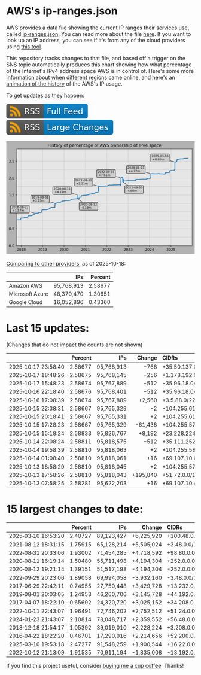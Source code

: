 # AWS's ip-ranges.json

AWS provides a data file showing the current IP ranges their
services use, called [ip-ranges.json](https://ip-ranges.amazonaws.com/ip-ranges.json).
You can read more about the file [here](https://docs.aws.amazon.com/general/latest/gr/aws-ip-ranges.html).
If you want to look up an IP address, you can see if it's from any of the cloud providers using [this tool](https://cloud-ips.s3-us-west-2.amazonaws.com/index.html).

This repository tracks changes to that file, and based off a trigger on the SNS 
topic automatically produces this chart showing how what percentage of the 
Internet's IPv4 address space AWS is in control of.  Here's some 
more [information about when different regions](announces.md) came 
online, and here's an [animation of the history](https://youtu.be/v__lzuvKxU0) 
of the AWS's IP usage.

To get updates as they happen:

[![RSS Icon (Full Feed)](images/rss_badge.svg)](https://raw.githubusercontent.com/seligman/aws-ip-ranges/master/rss.xml)
[![RSS Icon (Large Changes)](images/rss_badge_partial.svg)](https://raw.githubusercontent.com/seligman/aws-ip-ranges/master/rss_big_changes.xml)

![History of AWS](history_count.svg)

[Comparing to other providers](https://github.com/seligman/cloud_sizes), as of 2025-10-18:

| | IPs | Percent |
| --- | ---: | ---: |
| Amazon AWS | 95,768,913 | 2.58677 |
| Microsoft Azure | 48,370,470 | 1.30651 |
| Google Cloud | 16,052,896 | 0.43360 |


# Last 15 updates:

(Changes that do not impact the counts are not shown)

| | Percent | IPs | Change | CIDRs |
| :--- | ---: | ---: | ---: | :--- |
| 2025&#8209;10&#8209;17&nbsp;23:58:40 | 2.58677 | 95,768,913 | +768 | +35.50.137.0/24,&nbsp;+35.50.139.0/24,&nbsp;+35.50.141.0/24 |
| 2025&#8209;10&#8209;17&nbsp;18:48:26 | 2.58675 | 95,768,145 | +256 | +1.178.192.0/24 |
| 2025&#8209;10&#8209;17&nbsp;15:48:23 | 2.58674 | 95,767,889 | -512 | -35.96.18.0/23 |
| 2025&#8209;10&#8209;16&nbsp;22:18:40 | 2.58676 | 95,768,401 | +512 | +35.96.18.0/23 |
| 2025&#8209;10&#8209;16&nbsp;17:08:39 | 2.58674 | 95,767,889 | +2,560 | +3.5.88.0/22,&nbsp;+3.5.74.0/23,&nbsp;+3.5.92.0/23,&nbsp;... |
| 2025&#8209;10&#8209;15&nbsp;22:38:31 | 2.58667 | 95,765,329 | -2 | -104.255.61.0/31 |
| 2025&#8209;10&#8209;15&nbsp;20:18:41 | 2.58667 | 95,765,331 | +2 | +104.255.61.0/31 |
| 2025&#8209;10&#8209;15&nbsp;17:28:23 | 2.58667 | 95,765,329 | -61,438 | +104.255.57.164/31,&nbsp;-51.74.128.0/17,&nbsp;-51.74.64.0/18,&nbsp;... |
| 2025&#8209;10&#8209;15&nbsp;15:18:24 | 2.58833 | 95,826,767 | +8,192 | +23.228.224.0/19 |
| 2025&#8209;10&#8209;14&nbsp;22:08:24 | 2.58811 | 95,818,575 | +512 | +35.111.252.0/23 |
| 2025&#8209;10&#8209;14&nbsp;19:58:39 | 2.58810 | 95,818,063 | +2 | +104.255.58.0/32,&nbsp;+104.255.58.43/32 |
| 2025&#8209;10&#8209;14&nbsp;01:08:40 | 2.58810 | 95,818,061 | +16 | +69.107.10.64/28 |
| 2025&#8209;10&#8209;13&nbsp;18:58:29 | 2.58810 | 95,818,045 | +2 | +104.255.57.0/32,&nbsp;+104.255.57.41/32 |
| 2025&#8209;10&#8209;13&nbsp;17:58:26 | 2.58810 | 95,818,043 | +195,840 | +51.72.0.0/15,&nbsp;+51.74.0.0/16,&nbsp;+35.96.48.0/24,&nbsp;... |
| 2025&#8209;10&#8209;13&nbsp;07:58:25 | 2.58281 | 95,622,203 | +16 | +69.107.10.48/28 |


# 15 largest changes to date:

| | Percent | IPs | Change | CIDRs |
| :--- | ---: | ---: | ---: | :--- |
| 2025&#8209;03&#8209;10&nbsp;16:53:20 | 2.40727 | 89,123,427 | +6,225,920 | +100.48.0.0/12,&nbsp;+16.144.0.0/13,&nbsp;+16.192.0.0/13,&nbsp;... |
| 2021&#8209;08&#8209;12&nbsp;18:31:15 | 1.75915 | 65,128,214 | +5,505,024 | +3.48.0.0/12,&nbsp;+35.96.0.0/12,&nbsp;+3.152.0.0/13,&nbsp;... |
| 2022&#8209;08&#8209;31&nbsp;20:33:06 | 1.93002 | 71,454,285 | +4,718,592 | +98.80.0.0/12,&nbsp;+184.32.0.0/12,&nbsp;+13.184.0.0/13,&nbsp;... |
| 2020&#8209;08&#8209;11&nbsp;16:19:14 | 1.50480 | 55,711,498 | +4,194,304 | +252.0.0.0/10 |
| 2020&#8209;08&#8209;12&nbsp;19:21:14 | 1.39151 | 51,517,198 | -4,194,304 | -252.0.0.0/10 |
| 2022&#8209;09&#8209;29&nbsp;20:23:06 | 1.89058 | 69,994,058 | -3,932,160 | -3.48.0.0/12,&nbsp;-35.96.0.0/12,&nbsp;-3.240.0.0/13,&nbsp;... |
| 2017&#8209;06&#8209;29&nbsp;22:42:11 | 0.74955 | 27,750,448 | +3,429,728 | +13.232.0.0/13,&nbsp;+34.240.0.0/13,&nbsp;+35.168.0.0/13,&nbsp;... |
| 2019&#8209;08&#8209;01&nbsp;20:03:05 | 1.24953 | 46,260,706 | +3,145,728 | +44.192.0.0/10,&nbsp;-3.192.0.0/12 |
| 2017&#8209;04&#8209;07&nbsp;18:22:10 | 0.65692 | 24,320,720 | +3,025,152 | +34.208.0.0/12,&nbsp;+34.224.0.0/12,&nbsp;+13.58.0.0/15,&nbsp;... |
| 2022&#8209;10&#8209;11&nbsp;22:43:07 | 1.96491 | 72,746,202 | +2,752,512 | +51.24.0.0/13,&nbsp;+57.104.0.0/13,&nbsp;+51.20.0.0/14,&nbsp;... |
| 2024&#8209;01&#8209;23&nbsp;21:43:07 | 2.10814 | 78,048,717 | +2,359,552 | +56.48.0.0/13,&nbsp;+16.28.0.0/14,&nbsp;+16.64.0.0/14,&nbsp;... |
| 2018&#8209;12&#8209;18&nbsp;21:54:17 | 1.05392 | 39,019,010 | +2,228,224 | +3.208.0.0/12,&nbsp;+3.224.0.0/12,&nbsp;+13.48.0.0/15 |
| 2016&#8209;04&#8209;22&nbsp;18:22:20 | 0.46701 | 17,290,016 | +2,214,656 | +52.200.0.0/13,&nbsp;+52.208.0.0/13,&nbsp;+52.36.0.0/14,&nbsp;... |
| 2025&#8209;03&#8209;10&nbsp;19:53:18 | 2.47277 | 91,548,259 | +1,900,544 | +16.22.0.0/15,&nbsp;+16.48.0.0/15,&nbsp;+16.58.0.0/15,&nbsp;... |
| 2022&#8209;10&#8209;12&nbsp;21:13:09 | 1.91535 | 70,911,194 | -1,835,008 | -13.192.0.0/13,&nbsp;-16.28.0.0/14,&nbsp;-40.172.0.0/14,&nbsp;... |

If you find this project useful, consider [buying me a cup coffee](https://coff.ee/seligman).  Thanks!
